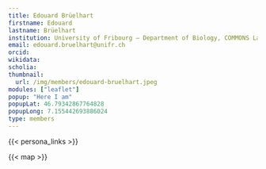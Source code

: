 ```yaml
---
title: Edouard Brüelhart
firstname: Edouard
lastname: Brüelhart
institution: University of Fribourg – Department of Biology, COMMONS Lab (MAPP Research Group)
email: edouard.bruelhart@unifr.ch
orcid: 
wikidata: 
scholia: 
thumbnail:
  url: /img/members/edouard-bruelhart.jpeg
modules: ["leaflet"]
popup: "Here I am"
popupLat: 46.79342867764828
popupLong: 7.155442693886024
type: members
---
```


{{< persona_links >}}

{{< map >}}
